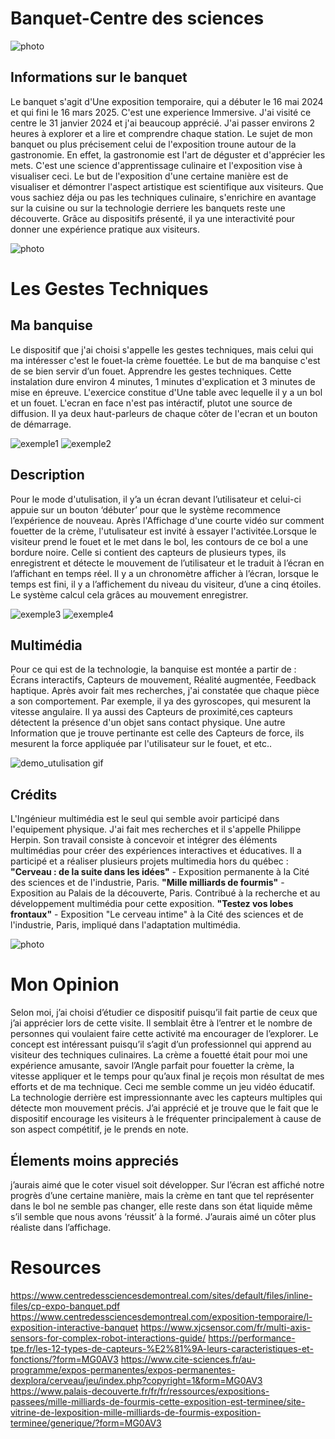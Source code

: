 # Banquet-Centre des sciences 

![photo](media/centre.jpg)

## Informations sur le banquet  
Le banquet s'agit d'Une exposition temporaire, qui a débuter le 16 mai 2024 et qui fini le 16 mars 2025. C'est une experience Immersive.
J'ai visité ce centre le 31 janvier 2024 et j'ai beaucoup apprécié. J'ai passer environs 2 heures à explorer et a lire et comprendre chaque station.
Le sujet de mon banquet ou plus précisement celui de l'exposition troune autour de la gastronomie.
En effet, la gastronomie est l'art de déguster et d'apprécier les mets. C'est une science d'apprentissage culinaire et l'exposition vise 
à visualiser ceci. Le but de l'exposition d'une certaine manière est de visualiser et démontrer l'aspect artistique est scientifique aux visiteurs.
Que vous sachiez déja ou pas les techniques culinaire, s'enrichire en avantage sur la cuisine ou sur la technologie derriere les banquets reste une
découverte. Grâce au dispositifs présenté, il ya une interactivité pour donner une expérience pratique aux visiteurs.

![photo](media/nom-de-l'expo.jpg) 

# Les Gestes Techniques

## Ma banquise
Le dispositif que j'ai choisi s'appelle les gestes techniques, mais celui qui ma intéresser c'est le fouet-la crème fouettée.
Le but de ma banquise c'est de se bien servir d’un fouet. Apprendre les gestes techniques. Cette instalation dure environ 4 minutes, 1 minutes d'explication et 3 minutes de mise en épreuve.
L'exercice constitue d'Une table avec lequelle il y a un bol et un fouet. L'ecran en face n'est pas intéractif, plutot une source de diffusion. Il ya deux haut-parleurs de chaque côter de l'ecran et un bouton de démarrage.
<div>
<img src="media/exemple-1.jpg" alt="exemple1">
<img src="media/exemple-2.jpg" alt="exemple2">
</div>

## Description
Pour le mode d'utulisation, il y’a un écran devant l’utilisateur et celui-ci appuie sur un bouton ‘débuter’ pour que le système recommence l’expérience de nouveau. Après l'Affichage d'une courte vidéo sur comment fouetter de la crème,
l'utulisateur est invité à essayer l'activitée.Lorsque le visiteur prend le fouet et le met dans le bol, les contours de ce bol a une bordure noire. Celle si contient des capteurs de plusieurs types, ils enregistrent et détecte le mouvement de l’utilisateur et le traduit à l’écran en l’affichant en temps réel. 
Il y a un chronomètre afficher à l’écran, lorsque le temps est fini, il y a l’affichement du niveau du visiteur, d’une a cinq étoiles. Le système calcul cela grâces au mouvement enregistrer.
<div>
<img src="media/demo-d'utulisation(2).jpg" alt="exemple3">
<img src="media/demo-d'utulisation.jpg" alt="exemple4">
</div>

## Multimédia
Pour ce qui est de la technologie, la banquise est montée a partir de : Écrans interactifs, Capteurs de mouvement, Réalité augmentée, Feedback haptique.
Après avoir fait mes recherches, j'ai constatée que chaque pièce a son comportement. Par exemple, il ya des gyroscopes, qui mesurent la vitesse angulaire. Il ya aussi des Capteurs de proximité,ces capteurs détectent la présence d'un objet sans contact physique.
Une autre Information que je trouve pertinante est celle des Capteurs de force, ils mesurent la force appliquée par l'utilisateur sur le fouet, et etc..

![demo_utulisation gif](https://github.com/user-attachments/assets/43226a1f-bf34-4738-b188-6eba9bb01c55)

## Crédits
L'Ingénieur multimédia est le seul qui semble avoir participé dans l'equipement physique. J'ai fait mes recherches et il s'appelle Philippe Herpin. Son travail consiste à concevoir et intégrer des éléments multimédias pour créer des expériences interactives et éducatives. 
Il a participé et a réaliser plusieurs projets multimedia hors du québec : **"Cerveau : de la suite dans les idées"** - Exposition permanente à la Cité des sciences et de l'industrie, Paris.
**"Mille milliards de fourmis"** - Exposition au Palais de la découverte, Paris. Contribué à la recherche et au développement multimédia pour cette exposition.
**"Testez vos lobes frontaux"** - Exposition "Le cerveau intime" à la Cité des sciences et de l'industrie, Paris, impliqué dans l'adaptation multimédia.

![photo](media/expo-credits,final.jpg)

# Mon Opinion
Selon moi, j’ai choisi d’étudier ce dispositif puisqu’il fait partie de ceux que j’ai apprécier lors de cette visite. Il semblait être à l’entrer et le nombre de personnes qui voulaient faire cette activité ma encourager de l’explorer. Le concept est intéressant puisqu’il s’agit d’un professionnel qui apprend au visiteur des techniques culinaires. La crème a fouetté était pour moi une expérience amusante, savoir l’Angle parfait pour fouetter la crème, la vitesse appliquer et le temps pour qu’aux final je reçois mon résultat de mes efforts et de ma technique. Ceci me semble comme un jeu vidéo éducatif. La technologie derrière est impressionnante avec les capteurs multiples qui détecte mon mouvement précis. J’ai apprécié et je trouve que le fait que le dispositif encourage les visiteurs à le fréquenter principalement à cause de son aspect compétitif, je le prends en note.

## Élements moins appreciés
j’aurais aimé que le coter visuel soit développer. Sur l’écran est affiché notre progrès d’une certaine manière, mais la crème en tant que tel représenter dans le bol ne semble pas changer, elle reste dans son état liquide même s’il semble que nous avons ‘réussit’ à la formé. J’aurais aimé un côter plus réaliste dans l’affichage.

# Resources
<https://www.centredessciencesdemontreal.com/sites/default/files/inline-files/cp-expo-banquet.pdf>
<https://www.centredessciencesdemontreal.com/exposition-temporaire/l-exposition-interactive-banquet>
<https://www.xjcsensor.com/fr/multi-axis-sensors-for-complex-robot-interactions-guide/>
<https://performance-tpe.fr/les-12-types-de-capteurs-%E2%81%9A-leurs-caracteristiques-et-fonctions/?form=MG0AV3>
<https://www.cite-sciences.fr/au-programme/expos-permanentes/expos-permanentes-dexplora/cerveau/jeu/index.php?copyright=1&form=MG0AV3>
<https://www.palais-decouverte.fr/fr/fr/ressources/expositions-passees/mille-milliards-de-fourmis-cette-exposition-est-terminee/site-vitrine-de-lexposition-mille-milliards-de-fourmis-exposition-terminee/generique/?form=MG0AV3>

